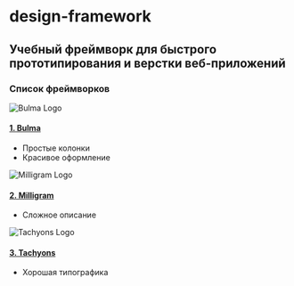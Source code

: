# design-framework
## Учебный фреймворк для быстрого прототипирования и верстки веб-приложений
### Список фреймворков

![Bulma Logo](http://bulma.io/images/bulma-logo.png)
#### [1. Bulma](http://bulma.io/)
- Простые колонки
- Красивое оформление

![Milligram Logo](https://camo.githubusercontent.com/d922408dd39d222a2b51a4690f5d5f2f55c719b6/68747470733a2f2f6d696c6c696772616d2e6769746875622e696f2f696d616765732f7468756d626e61696c2e706e67)
#### [2. Milligram](http://milligram.io/)
- Сложное описание

![Tachyons Logo](https://cdn-images-1.medium.com/max/1600/1*Pyq6CYR4CMaRV0WO4MaA0w.png)
#### [3. Tachyons](http://tachyons.io/)
- Хорошая типографика
